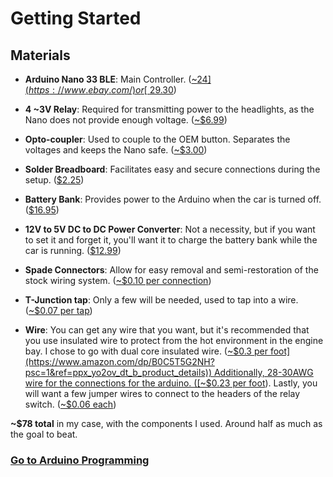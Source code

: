 # Getting Started

## Materials

- **Arduino Nano 33 BLE**: Main Controller. ([~$24](https://www.ebay.com/) or [~$29.30](https://store-usa.arduino.cc/products/arduino-nano-33-ble-with-headers?queryID=609ff256f865f54a71149598cbcd2114&selectedStore=us))
- **4 ~3V Relay**: Required for transmitting power to the headlights, as the Nano does not provide enough voltage. ([~$6.99](https://www.amazon.com/dp/B08W3XDNGK?psc=1&ref=ppx_yo2ov_dt_b_product_details))
- **Opto-coupler**: Used to couple to the OEM button. Separates the voltages and keeps the Nano safe. ([~$3.00](https://www.amazon.com/dp/B01L1OI1HC?ref=ppx_yo2ov_dt_b_product_details&th=1))
- **Solder Breadboard**: Facilitates easy and secure connections during the setup. ([$2.25](https://www.amazon.com/dp/B00KTEN3TM?psc=1&ref=ppx_yo2ov_dt_b_product_details))
- **Battery Bank**: Provides power to the Arduino when the car is turned off. ([$16.95](https://www.amazon.com/dp/B07JZCZSH9?psc=1&ref=ppx_yo2ov_dt_b_product_details))
- **12V to 5V DC to DC Power Converter**: Not a necessity, but if you want to set it and forget it, you'll want it to charge the battery bank while the car is running. ([$12.99](https://www.amazon.com/dp/B07SS6XTZY?ref=ppx_yo2ov_dt_b_product_details&th=1))
- **Spade Connectors**: Allow for easy removal and semi-restoration of the stock wiring system. ([~$0.10 per connection](https://www.amazon.com/dp/B0BG1K5SL8?psc=1&ref=ppx_yo2ov_dt_b_product_details))
- **T-Junction tap**: Only a few will be needed, used to tap into a wire. ([~$0.07 per tap](https://www.amazon.com/dp/B09YGH6FNQ?psc=1&ref=ppx_yo2ov_dt_b_product_details))

- **Wire**: You can get any wire that you want, but it's recommended that you use insulated wire to protect from the hot environment in the engine bay.
I chose to go with dual core insulated wire. ([~$0.3 per foot](https://www.amazon.com/dp/B0C5T5G2NH?psc=1&ref=ppx_yo2ov_dt_b_product_details)) Additionally, 28-30AWG wire for the connections for the arduino. ([~$0.23 per foot](https://www.amazon.com/dp/B07G2SWB19?psc=1&ref=ppx_yo2ov_dt_b_product_details)). Lastly, you will want a few jumper wires to connect to the headers of the relay switch. ([~$0.06 each](https://www.amazon.com/dp/B07GD1XFWV?psc=1&ref=ppx_yo2ov_dt_b_product_details))

**~$78 total** in my case, with the components I used. Around half as much as the goal to beat.



### [Go to Arduino Programming](https://github.com/seasaltsaige/popup-wink-mod/blob/master/build/Code/Arduino/Programming.md)